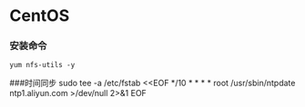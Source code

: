 # CentOS

### 安装命令
    yum nfs-utils -y
###时间同步
    sudo tee -a /etc/fstab <<EOF
    */10 * * * * root /usr/sbin/ntpdate ntp1.aliyun.com >/dev/null  2>&1
    EOF




